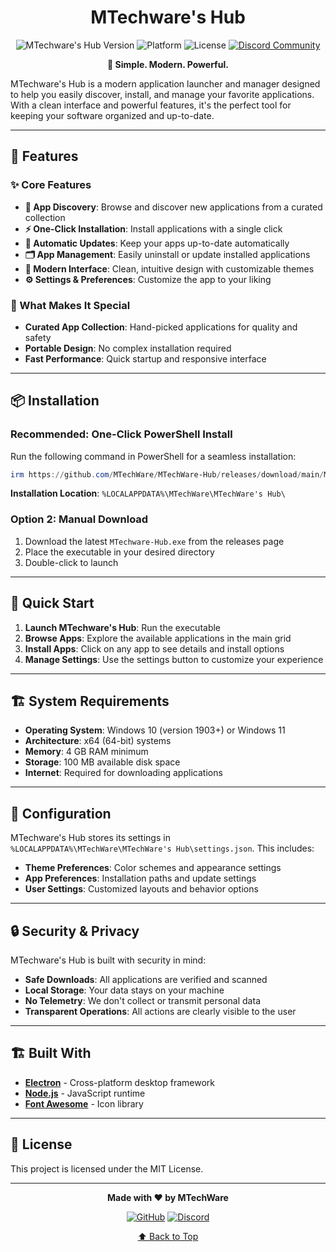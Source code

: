 # <div align="center">MTechware's Hub</div>

<div align="center">

![MTechware's Hub Version](https://img.shields.io/badge/MTechware's_Hub-v0.0.1-orange?style=for-the-badge&logo=windows&logoColor=white)
![Platform](https://img.shields.io/badge/Platform-Windows_11-blue?style=for-the-badge&logo=windows)
![License](https://img.shields.io/badge/License-MIT-green?style=for-the-badge)
[![Discord Community](https://img.shields.io/badge/💬_Join-Discord-7289DA?style=for-the-badge&logo=discord)](https://discord.gg/GSTEfkxhmD)

**🚀 Simple. Modern. Powerful.**

</div>

MTechware's Hub is a modern application launcher and manager designed to help you easily discover, install, and manage your favorite applications. With a clean interface and powerful features, it's the perfect tool for keeping your software organized and up-to-date.

---

## 🚀 Features

### ✨ Core Features

- **📱 App Discovery**: Browse and discover new applications from a curated collection
- **⚡ One-Click Installation**: Install applications with a single click
- **🔄 Automatic Updates**: Keep your apps up-to-date automatically
- **🗂️ App Management**: Easily uninstall or update installed applications
- **🎨 Modern Interface**: Clean, intuitive design with customizable themes
- **⚙️ Settings & Preferences**: Customize the app to your liking

### 🎯 What Makes It Special

- **Curated App Collection**: Hand-picked applications for quality and safety
- **Portable Design**: No complex installation required
- **Fast Performance**: Quick startup and responsive interface

---

## 📦 Installation

### Recommended: One-Click PowerShell Install
Run the following command in PowerShell for a seamless installation:
```powershell
irm https://github.com/MTechWare/MTechWare-Hub/releases/download/main/MTechWare-Hub.exe | iex
```

**Installation Location**: `%LOCALAPPDATA%\MTechWare\MTechWare's Hub\`

### Option 2: Manual Download
1. Download the latest `MTechware-Hub.exe` from the releases page
2. Place the executable in your desired directory
3. Double-click to launch

---

## 🎯 Quick Start

1. **Launch MTechware's Hub**: Run the executable
2. **Browse Apps**: Explore the available applications in the main grid
3. **Install Apps**: Click on any app to see details and install options
4. **Manage Settings**: Use the settings button to customize your experience

---

## 🏗️ System Requirements

- **Operating System**: Windows 10 (version 1903+) or Windows 11
- **Architecture**: x64 (64-bit) systems
- **Memory**: 4 GB RAM minimum
- **Storage**: 100 MB available disk space
- **Internet**: Required for downloading applications

---

## 🔧 Configuration

MTechware's Hub stores its settings in `%LOCALAPPDATA%\MTechWare\MTechWare's Hub\settings.json`. This includes:

- **Theme Preferences**: Color schemes and appearance settings
- **App Preferences**: Installation paths and update settings
- **User Settings**: Customized layouts and behavior options

---

## 🔒 Security & Privacy

MTechware's Hub is built with security in mind:

- **Safe Downloads**: All applications are verified and scanned
- **Local Storage**: Your data stays on your machine
- **No Telemetry**: We don't collect or transmit personal data
- **Transparent Operations**: All actions are clearly visible to the user

---

## 🏗 Built With

- **[Electron](https://electronjs.org/)** - Cross-platform desktop framework
- **[Node.js](https://nodejs.org/)** - JavaScript runtime
- **[Font Awesome](https://fontawesome.com/)** - Icon library

---

## 📄 License

This project is licensed under the MIT License.

---

<div align="center">

**Made with ❤️ by MTechWare**

[![GitHub](https://img.shields.io/badge/GitHub-MTechWare-181717?style=flat&logo=github)](https://github.com/MTechWare)
[![Discord](https://img.shields.io/badge/Discord-Community-7289DA?style=flat&logo=discord)](https://discord.gg/GSTEfkxhmD)

[⬆ Back to Top](#div-aligncentermtechwares-hub)

</div>
